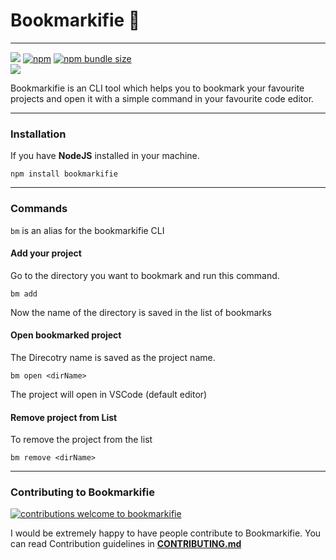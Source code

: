 # Bookmarkifie 🔖

<hr>
<p>
<a href="https://www.npmjs.org/package/bookmarkifie"><img src="https://img.shields.io/npm/v/bookmarkifie?style=flat-square&logo=npm&label=npm"></a>
<a href="https://www.npmjs.org/package/bookmarkifie"><img alt="npm" src="https://img.shields.io/npm/dt/bookmarkifie?label=npm%20downloads&style=flat-square"></a>
<a href="https://www.npmjs.org/package/bookmarkifie"><img alt="npm bundle size" src="https://img.shields.io/bundlephobia/min/bookmarkifie?color=brightgreen&label=package%20size&style=flat-square"></a>

<br>
<a href="https://www.npmjs.com/package/"><img src="https://nodei.co/npm/bookmarkifie.png?downloads=true&downloadRank=true&stars=true"></a>
</p>

Bookmarkifie is an CLI tool which helps you to bookmark your favourite projects and open it with a simple command in your favourite code editor.

---
### Installation
If you have <strong>NodeJS</strong> installed in your machine. 
```shell
npm install bookmarkifie
```
---
### Commands
`bm` is an alias for the bookmarkifie CLI

#### Add your project
Go to the directory you want to bookmark and run this command.
```shell
bm add
```
Now the name of the directory is saved in the list of bookmarks

#### Open bookmarked project
The Direcotry name is saved as the project name.
```shell
bm open <dirName>
```
The project will open in VSCode (default editor)

#### Remove project from List
To remove the project from the list
```shell
bm remove <dirName>
```
---
### Contributing to Bookmarkifie
[![contributions welcome to bookmarkifie](https://img.shields.io/badge/contributions-welcome-brightgreen?style=flat-square&logo=github)](https://github.com/imrishabh18/bookmarkifie/)

I would be extremely happy to have people contribute to Bookmarkifie. You can read Contribution guidelines in **[CONTRIBUTING.md](CONTRIBUTING.md)**